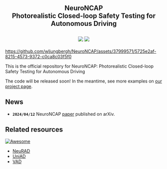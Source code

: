 <div align="center">
    <h2>NeuroNCAP<br/>Photorealistic Closed-loop Safety Testing for Autonomous Driving
    <br/>
    <br/>
    <a href="https://research.zenseact.com/publications/neuro-ncap/"><img src="https://img.shields.io/badge/Project-Page-ffa"/></a>
    <a href="https://arxiv.org/abs/2404.07762"><img src='https://img.shields.io/badge/arXiv-Page-aff'></a>
    </h2>
</div>




https://github.com/wljungbergh/NeuroNCAP/assets/37999571/5725e2af-8215-4573-9372-c0ca8c03f5f0




This is the official repository for NeuroNCAP: Photorealistic Closed-loop Safety Testing for Autonomous Driving

The code will be released soon! In the meantime, see more examples on [our project page](https://research.zenseact.com/publications/neuro-ncap/).


## News <a name="news"></a>
- **`2024/04/12`** NeuroNCAP [paper](https://arxiv.org/abs/2404.07762) published on arXiv.

## Related resources
[![Awesome](https://awesome.re/badge.svg)](https://awesome.re)
- [NeuRAD](https://github.com/georghess/neurad)
- [UniAD](https://github.com/OpenDriveLab/UniAD)
- [VAD](https://github.com/hustvl/VAD)
